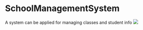 # SchoolManagementSystem
A system can be applied for managing classes and student info
<a href="https://cloud.githubusercontent.com/assets/15522180/22270565/10471fdc-e2f5-11e6-9913-b7ecdd03d4bf.PNG"><img src="https://cloud.githubusercontent.com/assets/15522180/22270565/10471fdc-e2f5-11e6-9913-b7ecdd03d4bf.PNG"/></a>
